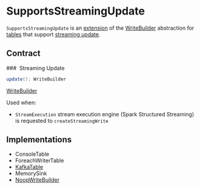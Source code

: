# SupportsStreamingUpdate

`SupportsStreamingUpdate` is an [extension](#contract) of the [WriteBuilder](WriteBuilder.md) abstraction for [tables](#implementations) that support [streaming update](#update).

## Contract

### <span id="update"> Streaming Update

```scala
update(): WriteBuilder
```

[WriteBuilder](WriteBuilder.md)

Used when:

* `StreamExecution` stream execution engine (Spark Structured Streaming) is requested to `createStreamingWrite`

## Implementations

* ConsoleTable
* ForeachWriterTable
* [KafkaTable](../kafka/KafkaTable.md)
* MemorySink
* [NoopWriteBuilder](../datasources/noop/NoopWriteBuilder.md)

